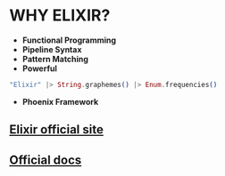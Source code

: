 # WHY ELIXIR?

- **Functional Programming**
- **Pipeline Syntax**
- **Pattern Matching**
- **Powerful**
```elixir
"Elixir" |> String.graphemes() |> Enum.frequencies()
```

- **Phoenix Framework**

## [Elixir official site](https://elixir-lang.org/)

## [Official docs](https://hexdocs.pm/learning)
